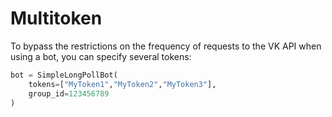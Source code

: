 # Multitoken 

To bypass the restrictions on the frequency of requests to the VK API when using a bot, you can specify several tokens:

``` python
bot = SimpleLongPollBot(
    tokens=["MyToken1","MyToken2","MyToken3"],
    group_id=123456789
)
```
